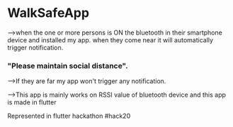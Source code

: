 # WalkSafeApp 

-->when the one or more persons is ON the bluetooth in their smartphone device and installed my app. when they come near it will automatically trigger notification.

### "Please maintain social distance".

-->If they are far my app won't trigger any notification.

-->This app is mainly works on RSSI value of bluetooth device and this app is made in flutter

Represented in  flutter hackathon #hack20



